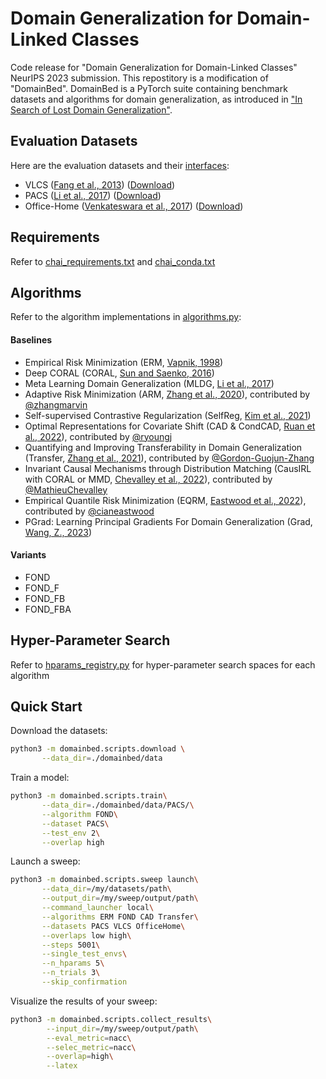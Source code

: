 # Domain Generalization for Domain-Linked Classes
Code release for "Domain Generalization for Domain-Linked Classes" NeurIPS 2023 submission.
This repostitory is a modification of "DomainBed". DomainBed is a PyTorch suite containing benchmark datasets and algorithms for domain generalization, as introduced in ["In Search of Lost Domain Generalization"](https://arxiv.org/abs/2007.01434).

## Evaluation Datasets
Here are the evaluation datasets and their [interfaces](domainbed/datasets.py):

* VLCS  ([Fang et al., 2013](https://openaccess.thecvf.com/content_iccv_2013/papers/Fang_Unbiased_Metric_Learning_2013_ICCV_paper.pdf)) ([Download](https://drive.google.com/uc?id=1JFr8f805nMUelQWWmfnJR3y4_SYoN5Pd))
* PACS ([Li et al., 2017](https://arxiv.org/abs/1710.03077)) ([Download](https://drive.google.com/uc?id=1skwblH1_okBwxWxmRsp9_qi15hyPpxg8))
* Office-Home ([Venkateswara et al., 2017](https://arxiv.org/abs/1706.07522)) ([Download](https://drive.google.com/uc?id=1uY0pj7oFsjMxRwaD3Sxy0jgel0fsYXLC))

## Requirements
Refer to [chai_requirements.txt](chai_requirements.txt) and [chai_conda.txt](chai_conda.txt)

## Algorithms
Refer to the algorithm implementations in [algorithms.py](domainbed/algorithms.py):
#### Baselines
* Empirical Risk Minimization (ERM, [Vapnik, 1998](https://www.wiley.com/en-fr/Statistical+Learning+Theory-p-9780471030034))
* Deep CORAL (CORAL, [Sun and Saenko, 2016](https://arxiv.org/abs/1607.01719))
* Meta Learning Domain Generalization (MLDG, [Li et al., 2017](https://arxiv.org/abs/1710.03463))
* Adaptive Risk Minimization (ARM, [Zhang et al., 2020](https://arxiv.org/abs/2007.02931)), contributed by [@zhangmarvin](https://github.com/zhangmarvin)
* Self-supervised Contrastive Regularization (SelfReg, [Kim et al., 2021](https://arxiv.org/abs/2104.09841))
* Optimal Representations for Covariate Shift (CAD & CondCAD, [Ruan et al., 2022](https://arxiv.org/abs/2201.00057)), contributed by [@ryoungj](https://github.com/ryoungj)
* Quantifying and Improving Transferability in Domain Generalization (Transfer, [Zhang et al., 2021](https://arxiv.org/abs/2106.03632)), contributed by [@Gordon-Guojun-Zhang](https://github.com/Gordon-Guojun-Zhang)
* Invariant Causal Mechanisms through Distribution Matching (CausIRL with CORAL or MMD, [Chevalley et al., 2022](https://arxiv.org/abs/2206.11646)), contributed by [@MathieuChevalley](https://github.com/MathieuChevalley)
* Empirical Quantile Risk Minimization (EQRM, [Eastwood et al., 2022](https://arxiv.org/abs/2207.09944)), contributed by [@cianeastwood](https://github.com/cianeastwood)
* PGrad: Learning Principal Gradients For Domain Generalization (Grad, [Wang, Z., 2023](https://openreview.net/forum?id=CgCmwcfgEdH))
#### Variants
* FOND
* FOND_F
* FOND_FB
* FOND_FBA

## Hyper-Parameter Search
Refer to [hparams_registry.py](domainbed/hparams_registry.py) for hyper-parameter search spaces for each algorithm

## Quick Start
Download the datasets:

```bash
python3 -m domainbed.scripts.download \
       --data_dir=./domainbed/data
```

Train a model:

```bash
python3 -m domainbed.scripts.train\
       --data_dir=./domainbed/data/PACS/\
       --algorithm FOND\
       --dataset PACS\
       --test_env 2\
       --overlap high
```

Launch a sweep:

```bash
python3 -m domainbed.scripts.sweep launch\
       --data_dir=/my/datasets/path\
       --output_dir=/my/sweep/output/path\
       --command_launcher local\
       --algorithms ERM FOND CAD Transfer\
       --datasets PACS VLCS OfficeHome\
       --overlaps low high\
       --steps 5001\
       --single_test_envs\
       --n_hparams 5\
       --n_trials 3\
       --skip_confirmation
```

Visualize the results of your sweep:

```bash
python3 -m domainbed.scripts.collect_results\
        --input_dir=/my/sweep/output/path\
        --eval_metric=nacc\
        --selec_metric=nacc\
        --overlap=high\
        --latex
```
